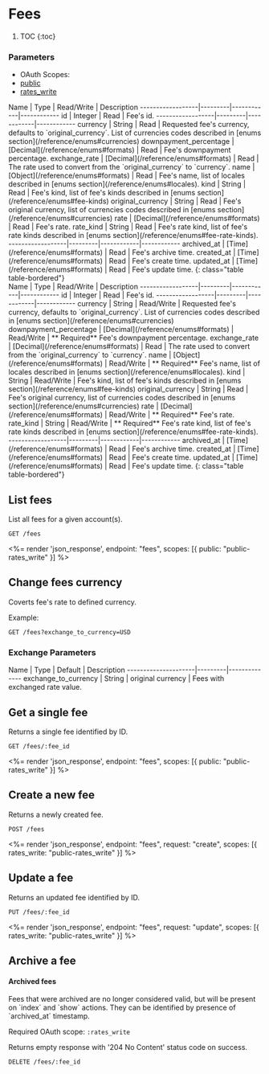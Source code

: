 # Fees

1. TOC
{:toc}

### Parameters
<ul class="nav nav-pills" role="tablist">
  <li class="disabled"><a>OAuth Scopes:</a></li>
  <li class="active"><a href="#public" role="tab" data-toggle="pill">public</a></li>
  <li><a href="#rates_write" role="tab" data-toggle="pill">rates_write</a></li>
</ul>
<div class="tab-content" markdown="1">
  <div class="tab-pane active" id="public" markdown="1">
Name              | Type    | Read/Write | Description
------------------|---------|------------|------------
id                | Integer | Read       | Fee's id.
------------------|---------|------------|------------
currency          | String  | Read       | Requested fee's currency, defaults to `original_currency`. List of currencies codes described in [enums section](/reference/enums#currencies)
downpayment_percentage | [Decimal](/reference/enums#formats) | Read       | Fee's downpayment percentage.
exchange_rate     | [Decimal](/reference/enums#formats) | Read       | The rate used to convert from the `original_currency` to `currency`.
name              | [Object](/reference/enums#formats)   | Read       | Fee's name, list of locales described in [enums section](/reference/enums#locales).
kind              | String  | Read       | Fee's kind, list of fee's kinds described in [enums section](/reference/enums#fee-kinds)
original_currency | String  | Read       | Fee's original currency, list of currencies codes described in [enums section](/reference/enums#currencies)
rate              | [Decimal](/reference/enums#formats)  | Read       | Fee's rate.
rate_kind         | String  | Read       | Fee's rate kind, list of fee's rate kinds described in [enums section](/reference/enums#fee-rate-kinds).
------------------|---------|------------|------------
archived_at       | [Time](/reference/enums#formats) | Read         | Fee's archive time.
created_at        | [Time](/reference/enums#formats) | Read         | Fee's create time.
updated_at        | [Time](/reference/enums#formats) | Read         | Fee's update time.
{: class="table table-bordered"}
  </div>
  <div class="tab-pane" id="rates_write" markdown="1">
Name              | Type    | Read/Write | Description
------------------|---------|------------|------------
id                | Integer | Read       | Fee's id.
------------------|---------|------------|------------
currency          | String  | Read/Write | Requested fee's currency, defaults to `original_currency`. List of currencies codes described in [enums section](/reference/enums#currencies)
downpayment_percentage | [Decimal](/reference/enums#formats) | Read/Write |  ** Required** Fee's downpayment percentage.
exchange_rate     | [Decimal](/reference/enums#formats) | Read       | The rate used to convert from the `original_currency` to `currency`.
name              | [Object](/reference/enums#formats)   | Read/Write | ** Required** Fee's name, list of locales described in [enums section](/reference/enums#locales).
kind              | String  | Read/Write | Fee's kind, list of fee's kinds described in [enums section](/reference/enums#fee-kinds)
original_currency | String  | Read       | Fee's original currency, list of currencies codes described in [enums section](/reference/enums#currencies)
rate              | [Decimal](/reference/enums#formats)  | Read/Write |  ** Required** Fee's rate.
rate_kind         | String  | Read/Write |  ** Required** Fee's rate kind, list of fee's rate kinds described in [enums section](/reference/enums#fee-rate-kinds).
------------------|---------|------------|------------
archived_at       | [Time](/reference/enums#formats) | Read         | Fee's archive time.
created_at        | [Time](/reference/enums#formats) | Read         | Fee's create time.
updated_at        | [Time](/reference/enums#formats) | Read         | Fee's update time.
{: class="table table-bordered"}
  </div>
</div>

## List fees

List all fees for a given account(s).

~~~
GET /fees
~~~

<%= render 'json_response', endpoint: "fees", scopes: [{ public: "public-rates_write" }] %>

## Change fees currency

Coverts fee's rate to defined currency.

Example:

~~~
GET /fees?exchange_to_currency=USD
~~~

### Exchange Parameters

Name                 | Type    | Default | Description
---------------------|---------|--------------
exchange_to_currency | String  | original currency | Fees with exchanged rate value.

## Get a single fee

Returns a single fee identified by ID.

~~~
GET /fees/:fee_id
~~~

<%= render 'json_response', endpoint: "fees", scopes: [{ public: "public-rates_write" }] %>

## Create a new fee

Returns a newly created fee.

~~~
POST /fees
~~~

<%= render 'json_response', endpoint: "fees", request: "create",
  scopes: [{ rates_write: "public-rates_write" }] %>

## Update a fee

Returns an updated fee identified by ID.

~~~
PUT /fees/:fee_id
~~~

<%= render 'json_response', endpoint: "fees", request: "update",
  scopes: [{ rates_write: "public-rates_write" }] %>

## Archive a fee

<div class="callout callout-info" markdown="1">
  <h4>Archived fees</h4>
  Fees that were archived are no longer considered valid, but will be present on `index` and `show` actions.
  They can be identified by presence of `archived_at` timestamp.
</div>

Required OAuth scope: `:rates_write`

Returns empty response with '204 No Content' status code on success.

~~~~~~
DELETE /fees/:fee_id
~~~~~~
